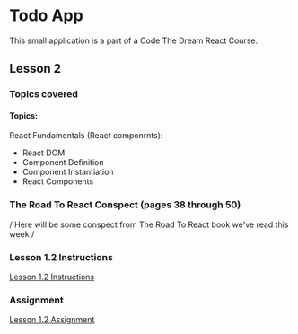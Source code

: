 # Todo App
This small application is a part of a Code The Dream React Course.

## Lesson 2

### Topics covered

#### Topics:

 React Fundamentals (React componrnts):
  * React DOM
  * Component Definition
  * Component Instantiation
  * React Components

### The Road To React Conspect (pages 38 through 50)
 / Here will be some conspect from The Road To React book we've read this week /

### Lesson 1.2 Instructions
[Lesson 1.2 Instructions](https://learn.codethedream.org/react-fundamentals-react-dom-and-components/)

### Assignment
[Lesson 1.2 Assignment](https://github.com/Code-the-Dream-School/react/wiki/Lesson-1.2)